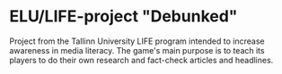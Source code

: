 # ELU/LIFE-project "Debunked"

Project from the Tallinn University LIFE program intended to increase awareness in media literacy.
The game's main purpose is to teach its players to do their own research and fact-check articles and headlines.
